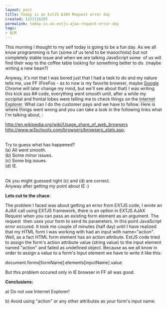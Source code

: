```yaml
---
layout: post
title: Today is an ExtJS AJAX Request error day
created: 1221116205
permalink: today-is-an-extjs-ajax-request-error-day
tags:
- ALM
---
```

<p>This morning I thought to my self today is going to be a fun day. As we all know programming is fun (some of us tend to be masochists) but not completely stable issue and when we are talking JavaScript some&nbsp; of us will find their way to the coffee table looking for something better to do. (maybe writing a new bean?)</p> <p>Anyway, it's not that I was bored just that I had a task to do and my nature tells me, use FF (FireFox - as to now is my favorite browser, maybe <a href="http://www.google.com/" target="_blank"><span class="yshortcuts">Google</span></a> Chrome will later change my mind, but we'll see about that) I was writing this kick ass ## code, everything went smooth until, after a while my occipital and <span class="yshortcuts">frontal lobes</span> were telling me to check things on the <span class="yshortcuts" style="border-bottom: 1px dashed rgb(0, 102, 204); background: transparent none repeat scroll 0% 0%; cursor: pointer; -moz-background-clip: -moz-initial; -moz-background-origin: -moz-initial; -moz-background-inline-policy: -moz-initial;">Internet Explorer</span>. What can I do the customer pays and we have to follow. Here is where things went wrong and you can take a look in the following links what I'm talking about, :</p> <p><a href="http://en.wikipedia.org/wiki/Usage_share_of_web_browsers" target="_blank"><span class="yshortcuts">http://en.wikipedia.org/wiki/Usage_share_of_web_browsers</span></a>&nbsp; <a href="http://www.w3schools.com/browsers/browsers_stats.asp;" target="_blank"><span class="yshortcuts">http://www.w3schools.com/browsers/browsers_stats.asp;</span></a></p> <p><br /> Try to guess what has happened?<br /> (a) All went smooth.<br /> (b) Some minor issues.<br /> (c) Some big issues<br /> (d) IE.<br /> <br /> </p><p>Ok you might guessed right (c) and (d) are correct.<br /> Anyway after getting my point about IE :)&nbsp;</p><p><strong>Lets cut to the chace</strong>:</p><p>The problem I faced was about getting an error from EXTJS code, I wrote an AJAX call using EXTJS framework, there is an option in EXTJS AJAX Request when you can pass an existing form element as an argument. The request&nbsp; then uses your form to send its parameters. In this point JavaScript error occured. It took me couple of minutes (half day) until I have realized that my HTML form I was working with had an input with name=&quot;action&quot;. Well, as a fact HTML form element has an action attribute. ExtJS code tried to assign the form's action attribute value (string value) to the input element named &quot;action&quot; and failed as undefined object. Because as we all know in order to assign a value to a form's input element we have to write it like this:</p> <p>document.forms[formName].elements[inputName].value</p> <p>But this problem occured only in IE browser in FF all was good.</p><p><strong>Conclusions:</strong></p> <p>a) Do not use Internet Explorer!</p> <p>b) Avoid using &quot;action&quot; or any other attributes as your form's input name.<br /> &nbsp;</p>
